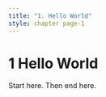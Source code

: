 ```yaml
---
title: "1. Hello World"
style: chapter page-1
---
```


# **1** Hello World

Start here. Then end here.
